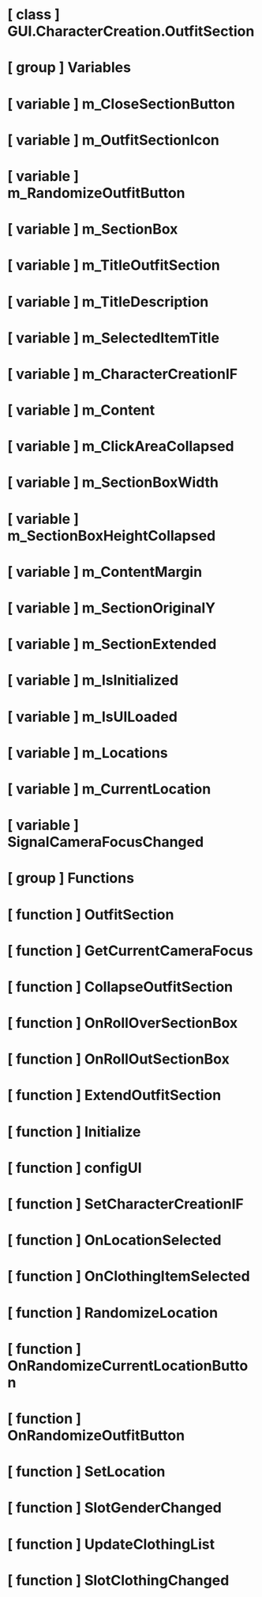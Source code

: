 # [ class ] GUI.CharacterCreation.OutfitSection

# [ group ] Variables

# [ variable ] m_CloseSectionButton

# [ variable ] m_OutfitSectionIcon

# [ variable ] m_RandomizeOutfitButton

# [ variable ] m_SectionBox

# [ variable ] m_TitleOutfitSection

# [ variable ] m_TitleDescription

# [ variable ] m_SelectedItemTitle

# [ variable ] m_CharacterCreationIF

# [ variable ] m_Content

# [ variable ] m_ClickAreaCollapsed

# [ variable ] m_SectionBoxWidth

# [ variable ] m_SectionBoxHeightCollapsed

# [ variable ] m_ContentMargin

# [ variable ] m_SectionOriginalY

# [ variable ] m_SectionExtended

# [ variable ] m_IsInitialized

# [ variable ] m_IsUILoaded

# [ variable ] m_Locations

# [ variable ] m_CurrentLocation

# [ variable ] SignalCameraFocusChanged

# [ group ] Functions

# [ function ] OutfitSection

# [ function ] GetCurrentCameraFocus

# [ function ] CollapseOutfitSection

# [ function ] OnRollOverSectionBox

# [ function ] OnRollOutSectionBox

# [ function ] ExtendOutfitSection

# [ function ] Initialize

# [ function ] configUI

# [ function ] SetCharacterCreationIF

# [ function ] OnLocationSelected

# [ function ] OnClothingItemSelected

# [ function ] RandomizeLocation

# [ function ] OnRandomizeCurrentLocationButton

# [ function ] OnRandomizeOutfitButton

# [ function ] SetLocation

# [ function ] SlotGenderChanged

# [ function ] UpdateClothingList

# [ function ] SlotClothingChanged

